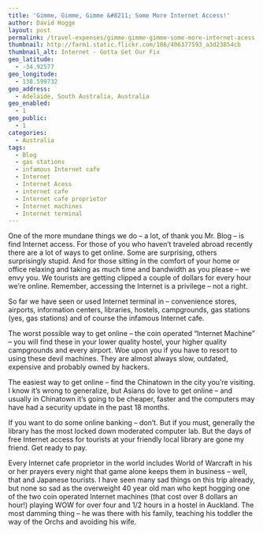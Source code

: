 ```yaml
---
title: 'Gimme, Gimme, Gimme &#8211; Some More Internet Access!'
author: David Hogge
layout: post
permalink: /travel-expenses/gimme-gimme-gimme-some-more-internet-acess.html
thumbnail: http://farm1.static.flickr.com/186/406377593_a3d23854cb
thumbnail_alt: Internet - Gotta Get Our Fix
geo_latitude:
  - -34.92577
geo_longitude:
  - 138.599732
geo_address:
  - Adelaide, South Australia, Australia
geo_enabled:
  - 1
geo_public:
  - 1
categories:
  - Australia
tags:
  - Blog
  - gas stations
  - infamous Internet cafe
  - Internet
  - Internet Acess
  - internet cafe
  - Internet cafe proprietor
  - Internet machines
  - Internet terminal
---
```

One of the more mundane things we do &#8211; a lot, of thank you Mr. Blog &#8211; is find Internet access. For those of you who haven&#8217;t traveled abroad recently there are a lot of ways to get online. Some are surprising, others surprisingly stupid. And for those sitting in the comfort of your home or office relaxing and taking as much time and bandwidth as you please &#8211; we envy you. We tourists are getting clipped a couple of dollars for every hour we&#8217;re online. Remember, accessing the Internet is a privilege &#8211; not a right.

So far we have seen or used Internet terminal in &#8211; convenience stores, airports, information centers, libraries, hostels, campgrounds, gas stations (yes, gas stations) and of course the infamous Internet cafe.

The worst possible way to get online &#8211; the coin operated &#8220;Internet Machine&#8221; &#8211; you will find these in your lower quality hostel, your higher quality campgrounds and every airport. Woe upon you if you have to resort to using these devil machines. They are almost always slow, outdated, expensive and probably owned by hackers.

The easiest way to get online &#8211; find the Chinatown in the city you&#8217;re visiting. I know it&#8217;s wrong to generalize, but Asians do love to get online &#8211; and usually in Chinatown it&#8217;s going to be cheaper, faster and the computers may have had a security update in the past 18 months.

If you want to do some online banking &#8211; don&#8217;t. But if you must, generally the library has the most locked down moderated computer lab. But the days of free Internet access for tourists at your friendly local library are gone my friend. Get ready to pay.

Every Internet cafe proprietor in the world includes World of Warcraft in his or her prayers every night that game alone keeps them in business &#8211; well, that and Japanese tourists. I have seen many sad things on this trip already, but none so sad as the overweight 40 year old man who kept hogging one of the two coin operated Internet machines (that cost over 8 dollars an hour!) playing WOW for over four and 1/2 hours in a hostel in Auckland. The most damming thing &#8211; he was there with his family, teaching his toddler the way of the Orchs and avoiding his wife.